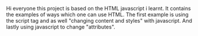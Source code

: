 Hi everyone this project is based on the HTML javascript i learnt.
It contains the examples of ways which one can use HTML.
The first example is using the script tag and as well "changing content and styles" with javascript.
And lastly using javascript to change "attributes".